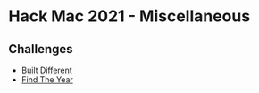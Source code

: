 # Hack Mac 2021 - Miscellaneous

## Challenges
* [Built Different](https://github.com/MQU-HackMac/challenges-2021-public/tree/main/misc/built-different)
* [Find The Year](https://github.com/MQU-HackMac/challenges-2021-public/tree/main/misc/FindTheYear)
